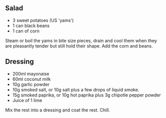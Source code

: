 ## Salad

- 3 sweet potatoes (US 'yams')
- 1 can black beans
- 1 can of corn

Steam or boil the yams in bite size pieces, drain and cool them when they are pleasantly tender but still hold their shape. Add the corn and beans.

Dressing
--------

- 200ml mayonaise
- 60ml coconut milk
- 10g garlic powder
- 10g smoked salt, or 10g salt plus a few drops of liquid smoke.
- 15g smoked paprika, or 10g hot paprika plus 3g chipotle pepper powder
- Juice of 1 lime

Mix the rest into a dressing and coat the rest. Chill.

